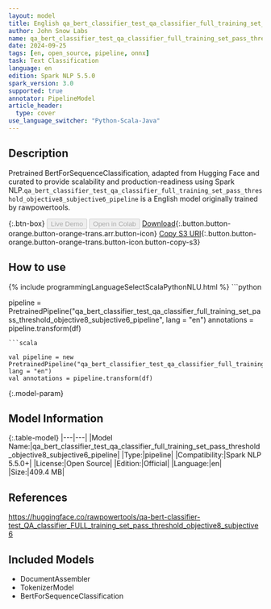 ```yaml
---
layout: model
title: English qa_bert_classifier_test_qa_classifier_full_training_set_pass_threshold_objective8_subjective6_pipeline pipeline BertForSequenceClassification from rawpowertools
author: John Snow Labs
name: qa_bert_classifier_test_qa_classifier_full_training_set_pass_threshold_objective8_subjective6_pipeline
date: 2024-09-25
tags: [en, open_source, pipeline, onnx]
task: Text Classification
language: en
edition: Spark NLP 5.5.0
spark_version: 3.0
supported: true
annotator: PipelineModel
article_header:
  type: cover
use_language_switcher: "Python-Scala-Java"
---
```


## Description

Pretrained BertForSequenceClassification, adapted from Hugging Face and curated to provide scalability and production-readiness using Spark NLP.`qa_bert_classifier_test_qa_classifier_full_training_set_pass_threshold_objective8_subjective6_pipeline` is a English model originally trained by rawpowertools.

{:.btn-box}
<button class="button button-orange" disabled>Live Demo</button>
<button class="button button-orange" disabled>Open in Colab</button>
[Download](https://s3.amazonaws.com/auxdata.johnsnowlabs.com/public/models/qa_bert_classifier_test_qa_classifier_full_training_set_pass_threshold_objective8_subjective6_pipeline_en_5.5.0_3.0_1727296012872.zip){:.button.button-orange.button-orange-trans.arr.button-icon}
[Copy S3 URI](s3://auxdata.johnsnowlabs.com/public/models/qa_bert_classifier_test_qa_classifier_full_training_set_pass_threshold_objective8_subjective6_pipeline_en_5.5.0_3.0_1727296012872.zip){:.button.button-orange.button-orange-trans.button-icon.button-copy-s3}

## How to use



<div class="tabs-box" markdown="1">
{% include programmingLanguageSelectScalaPythonNLU.html %}
```python

pipeline = PretrainedPipeline("qa_bert_classifier_test_qa_classifier_full_training_set_pass_threshold_objective8_subjective6_pipeline", lang = "en")
annotations =  pipeline.transform(df)   

```
```scala

val pipeline = new PretrainedPipeline("qa_bert_classifier_test_qa_classifier_full_training_set_pass_threshold_objective8_subjective6_pipeline", lang = "en")
val annotations = pipeline.transform(df)

```
</div>

{:.model-param}
## Model Information

{:.table-model}
|---|---|
|Model Name:|qa_bert_classifier_test_qa_classifier_full_training_set_pass_threshold_objective8_subjective6_pipeline|
|Type:|pipeline|
|Compatibility:|Spark NLP 5.5.0+|
|License:|Open Source|
|Edition:|Official|
|Language:|en|
|Size:|409.4 MB|

## References

https://huggingface.co/rawpowertools/qa-bert-classifier-test_QA_classifier_FULL_training_set_pass_threshold_objective8_subjective6

## Included Models

- DocumentAssembler
- TokenizerModel
- BertForSequenceClassification